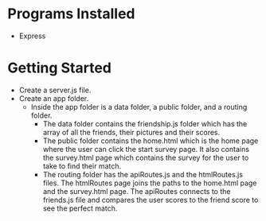 # Programs Installed
* Express

# Getting Started
* Create a server.js file.
* Create an app folder.
  * Inside the app folder is a data folder, a public folder, and a routing folder.
    * The data folder contains the friendship.js folder which has the array of all the friends, their pictures and their scores.
    * The public folder contains the home.html which is the home page where the user can click the start survey page.  It also contains the survey.html page which contains the survey for the user to take to find their match.
    * The routing folder has the apiRoutes.js and the htmlRoutes.js files.  The htmlRoutes page joins the paths to the home.html page and the survey.html page.  The apiRoutes connects to the friends.js file and compares the user scores to the friend score to see the perfect match.
